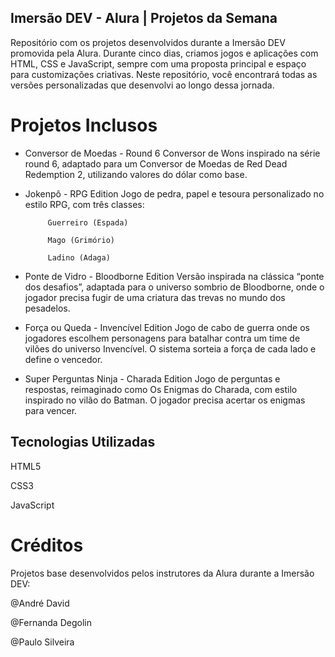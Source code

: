 ## Imersão DEV - Alura | Projetos da Semana

Repositório com os projetos desenvolvidos durante a Imersão DEV promovida pela Alura.
Durante cinco dias, criamos jogos e aplicações com HTML, CSS e JavaScript, sempre com uma proposta principal e espaço para customizações criativas.
Neste repositório, você encontrará todas as versões personalizadas que desenvolvi ao longo dessa jornada.

# Projetos Inclusos
*  Conversor de Moedas - Round 6
Conversor de Wons inspirado na série round 6, adaptado para um Conversor de Moedas de Red Dead Redemption 2, utilizando valores do dólar como base.

* Jokenpô - RPG Edition
Jogo de pedra, papel e tesoura personalizado no estilo RPG, com três classes:

           Guerreiro (Espada)

           Mago (Grimório)

           Ladino (Adaga)

* Ponte de Vidro - Bloodborne Edition
Versão inspirada na clássica “ponte dos desafios”, adaptada para o universo sombrio de Bloodborne, onde o jogador precisa fugir de uma criatura das trevas no mundo dos pesadelos.

* Força ou Queda - Invencível Edition
Jogo de cabo de guerra onde os jogadores escolhem personagens para batalhar contra um time de vilões do universo Invencível. O sistema sorteia a força de cada lado e define o vencedor.

* Super Perguntas Ninja - Charada Edition
Jogo de perguntas e respostas, reimaginado como Os Enigmas do Charada, com estilo inspirado no vilão do Batman. O jogador precisa acertar os enigmas para vencer.

## Tecnologias Utilizadas
HTML5

CSS3

JavaScript

# Créditos
Projetos base desenvolvidos pelos instrutores da Alura durante a Imersão DEV:

@André David

@Fernanda Degolin

@Paulo Silveira

